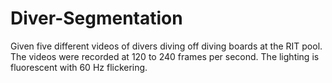 # Diver-Segmentation
Given five different videos of divers diving off diving boards at the RIT pool. The videos were recorded at 120 to 240 frames per second. The lighting is fluorescent with 60 Hz flickering.
